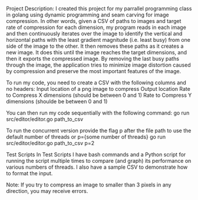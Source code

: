 Project Description:
I created this project for my parrallel programming class in golang using dynamic programming and seam carving for image compression. In other words, given a CSV of paths to images and target rate of compression for each dimension, my program reads in each image and then continuously iterates over the image to identify the vertical and horizontal paths with the least gradient magnitude (i.e. least busy) from one side of the image to the other. It then removes these paths as it creates a new image. It does this until the image reaches the target dimensions, and then it exports the compressed image. By removing the last busy paths through the image, the application tries to minimize image distortion caused by compression and preserve the most important features of the image.

To run my code, you need to create a CSV with the following columns and no headers:
	Input location of a png image to compress
	Output location
	Rate to Compress X dimensions (should be between 0 and 1)
	Rate to Compress Y dimensions (shoulde be between 0 and 1)

You can then run my code sequentially with the following command:
go run src/editor/editor.go path_to_csv

To run the concurrent version provide the flag p after the file path to use the default number of threads
or p={some number of threads}
go run src/editor/editor.go path_to_csv p=2

Test Scripts
In Test Scripts I have bash commands and a Python script for running the script multiple times to compare (and graph) its performance on various numbers of threads. I also have a sample CSV to demonstrate how to format the input. 

Note:
If you try to compress an image to smaller than 3 pixels in any direction, you may receive errors. 